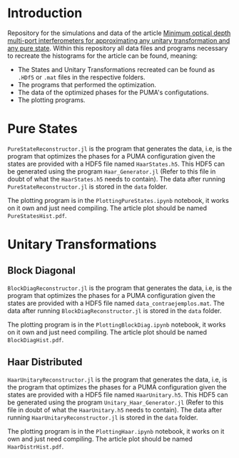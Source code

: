 # Introduction
Repository for the simulations and data of the article [Minimum optical depth multi-port interferometers for approximating any unitary transformation and any pure state](https://doi.org/10.48550/arXiv.2002.01371). Within this repository all data files and programs necessary to recreate the histograms for the article can be found, meaning:

- The States and Unitary Transformations recreated can be found as `.HDf5` or `.mat` files in the respective folders.
- The programs that performed the optimization.
- The data of the optimized phases for the PUMA's configutations.
- The plotting programs.


# Pure States

`PureStateReconstructor.jl` is the program that generates the data, i.e, is the program that optimizes the phases for a PUMA configuration given the states are provided with a HDF5 file named `HaarStates.h5`. This HDF5 can be generated using the program `Haar_Generator.jl` (Refer to this file in doubt of what the `HaarStates.h5` needs to contain). The data after running `PureStateReconstructor.jl` is stored in the `data` folder.

The plotting program is in the `PlottingPureStates.ipynb` notebook, it works on it own and just need compiling. The article plot should be named `PureStatesHist.pdf`.

# Unitary Transformations

## Block Diagonal

`BlockDiagReconstructor.jl` is the program that generates the data, i.e, is the program that optimizes the phases for a PUMA configuration given the states are provided with a HDF5 file named `data_contraejemplos.mat`. The data after running `BlockDiagReconstructor.jl` is stored in the `data` folder.


The plotting program is in the `PlottingBlockDiag.ipynb` notebook, it works on it own and just need compiling. The article plot should be named `BlockDiagHist.pdf`.

## Haar Distributed

`HaarUnitaryReconstructor.jl` is the program that generates the data, i.e, is the program that optimizes the phases for a PUMA configuration given the states are provided with a HDF5 file named `HaarUnitary.h5`. This HDF5 can be generated using the program `Unitary_Haar_Generator.jl` (Refer to this file in doubt of what the `HaarUnitary.h5` needs to contain). The data after running `HaarUnitaryReconstructor.jl` is stored in the `data` folder.

The plotting program is in the `PlottingHaar.ipynb` notebook, it works on it own and just need compiling. The article plot should be named `HaarDistrHist.pdf`.
